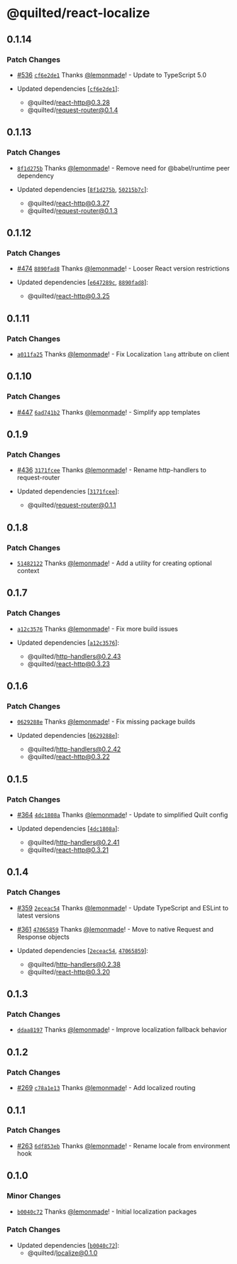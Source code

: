 # @quilted/react-localize

## 0.1.14

### Patch Changes

- [#536](https://github.com/lemonmade/quilt/pull/536) [`cf6e2de1`](https://github.com/lemonmade/quilt/commit/cf6e2de186d8644fad9afcedda85c05002e909e1) Thanks [@lemonmade](https://github.com/lemonmade)! - Update to TypeScript 5.0

- Updated dependencies [[`cf6e2de1`](https://github.com/lemonmade/quilt/commit/cf6e2de186d8644fad9afcedda85c05002e909e1)]:
  - @quilted/react-http@0.3.28
  - @quilted/request-router@0.1.4

## 0.1.13

### Patch Changes

- [`8f1d275b`](https://github.com/lemonmade/quilt/commit/8f1d275b6de0abbc6f61bcd5401555f6480eb474) Thanks [@lemonmade](https://github.com/lemonmade)! - Remove need for @babel/runtime peer dependency

- Updated dependencies [[`8f1d275b`](https://github.com/lemonmade/quilt/commit/8f1d275b6de0abbc6f61bcd5401555f6480eb474), [`50215b7c`](https://github.com/lemonmade/quilt/commit/50215b7c005c21440bca04935fda87d98d9d9d01)]:
  - @quilted/react-http@0.3.27
  - @quilted/request-router@0.1.3

## 0.1.12

### Patch Changes

- [#474](https://github.com/lemonmade/quilt/pull/474) [`8890fad8`](https://github.com/lemonmade/quilt/commit/8890fad8d04efa95b362f4beaefcdbd51e65ba04) Thanks [@lemonmade](https://github.com/lemonmade)! - Looser React version restrictions

- Updated dependencies [[`e647289c`](https://github.com/lemonmade/quilt/commit/e647289c14a2bf8d0d9d322cd3fe1be3f675c535), [`8890fad8`](https://github.com/lemonmade/quilt/commit/8890fad8d04efa95b362f4beaefcdbd51e65ba04)]:
  - @quilted/react-http@0.3.25

## 0.1.11

### Patch Changes

- [`a011fa25`](https://github.com/lemonmade/quilt/commit/a011fa25808818ed4e5651a25f267becc327ef2d) Thanks [@lemonmade](https://github.com/lemonmade)! - Fix Localization `lang` attribute on client

## 0.1.10

### Patch Changes

- [#447](https://github.com/lemonmade/quilt/pull/447) [`6ad741b2`](https://github.com/lemonmade/quilt/commit/6ad741b241027c8d7612e206497935ad938ea6c9) Thanks [@lemonmade](https://github.com/lemonmade)! - Simplify app templates

## 0.1.9

### Patch Changes

- [#436](https://github.com/lemonmade/quilt/pull/436) [`3171fcee`](https://github.com/lemonmade/quilt/commit/3171fceeddfb14c253ac45e34e1e2f9ab6e3f6c0) Thanks [@lemonmade](https://github.com/lemonmade)! - Rename http-handlers to request-router

- Updated dependencies [[`3171fcee`](https://github.com/lemonmade/quilt/commit/3171fceeddfb14c253ac45e34e1e2f9ab6e3f6c0)]:
  - @quilted/request-router@0.1.1

## 0.1.8

### Patch Changes

- [`51482122`](https://github.com/lemonmade/quilt/commit/514821223b4d8eb9c5289265c7cd2b4ef0b2e8b3) Thanks [@lemonmade](https://github.com/lemonmade)! - Add a utility for creating optional context

## 0.1.7

### Patch Changes

- [`a12c3576`](https://github.com/lemonmade/quilt/commit/a12c357693b173461f51a35fb7efdd0a9267e471) Thanks [@lemonmade](https://github.com/lemonmade)! - Fix more build issues

- Updated dependencies [[`a12c3576`](https://github.com/lemonmade/quilt/commit/a12c357693b173461f51a35fb7efdd0a9267e471)]:
  - @quilted/http-handlers@0.2.43
  - @quilted/react-http@0.3.23

## 0.1.6

### Patch Changes

- [`0629288e`](https://github.com/lemonmade/quilt/commit/0629288ee4ba2e2ccfd73fbb216c3559e1a5c77e) Thanks [@lemonmade](https://github.com/lemonmade)! - Fix missing package builds

- Updated dependencies [[`0629288e`](https://github.com/lemonmade/quilt/commit/0629288ee4ba2e2ccfd73fbb216c3559e1a5c77e)]:
  - @quilted/http-handlers@0.2.42
  - @quilted/react-http@0.3.22

## 0.1.5

### Patch Changes

- [#364](https://github.com/lemonmade/quilt/pull/364) [`4dc1808a`](https://github.com/lemonmade/quilt/commit/4dc1808a86d15e821b218b528617430cbd8b5b48) Thanks [@lemonmade](https://github.com/lemonmade)! - Update to simplified Quilt config

- Updated dependencies [[`4dc1808a`](https://github.com/lemonmade/quilt/commit/4dc1808a86d15e821b218b528617430cbd8b5b48)]:
  - @quilted/http-handlers@0.2.41
  - @quilted/react-http@0.3.21

## 0.1.4

### Patch Changes

- [#359](https://github.com/lemonmade/quilt/pull/359) [`2eceac54`](https://github.com/lemonmade/quilt/commit/2eceac546fa3ee3e2c4d2887ab4a6a021acb52cd) Thanks [@lemonmade](https://github.com/lemonmade)! - Update TypeScript and ESLint to latest versions

* [#361](https://github.com/lemonmade/quilt/pull/361) [`47065859`](https://github.com/lemonmade/quilt/commit/47065859c330e2da23d8758fb165ae84a4f1af4f) Thanks [@lemonmade](https://github.com/lemonmade)! - Move to native Request and Response objects

* Updated dependencies [[`2eceac54`](https://github.com/lemonmade/quilt/commit/2eceac546fa3ee3e2c4d2887ab4a6a021acb52cd), [`47065859`](https://github.com/lemonmade/quilt/commit/47065859c330e2da23d8758fb165ae84a4f1af4f)]:
  - @quilted/http-handlers@0.2.38
  - @quilted/react-http@0.3.20

## 0.1.3

### Patch Changes

- [`ddaa8197`](https://github.com/lemonmade/quilt/commit/ddaa8197c5576d5c29b90bfc7752596df56c97b1) Thanks [@lemonmade](https://github.com/lemonmade)! - Improve localization fallback behavior

## 0.1.2

### Patch Changes

- [#269](https://github.com/lemonmade/quilt/pull/269) [`c78a1e13`](https://github.com/lemonmade/quilt/commit/c78a1e1365807e072cda4fece55d53712210cad4) Thanks [@lemonmade](https://github.com/lemonmade)! - Add localized routing

## 0.1.1

### Patch Changes

- [#263](https://github.com/lemonmade/quilt/pull/263) [`6df853eb`](https://github.com/lemonmade/quilt/commit/6df853eb1e83abfa00e88b43e91b350da28d2704) Thanks [@lemonmade](https://github.com/lemonmade)! - Rename locale from environment hook

## 0.1.0

### Minor Changes

- [`b0040c72`](https://github.com/lemonmade/quilt/commit/b0040c7279931f426df5d7fac91a3a35ea49eae1) Thanks [@lemonmade](https://github.com/lemonmade)! - Initial localization packages

### Patch Changes

- Updated dependencies [[`b0040c72`](https://github.com/lemonmade/quilt/commit/b0040c7279931f426df5d7fac91a3a35ea49eae1)]:
  - @quilted/localize@0.1.0
